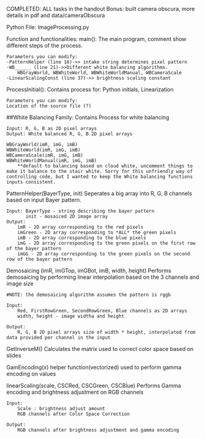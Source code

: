 COMPLETED:
ALL tasks in the handout
Bonus: built camera obscura, more details in pdf and data/cameraObscura


Python File:  ImageProcessing.py

Function and functionalities: 
main(): 
    The main program, comment show different steps of the process. 

    Parameters you can modify: 
    -PatternHelper (line 16)->> intake string determines pixel pattern
    -WB______ (line 21)->>Different white balancing algorithms. 
        WBGrayWorld, WBWhiteWorld, WBWhiteWorldManual, WBCameraScale
    -LinearScalingConst (line 37)->> brightness scaling constant

ProcessInitial():
    Contains process for: Python initials, Linearization

    Parameters you can modify: 
    Location of the source file (?)

##White Balancing Family:
    Contains Process for white balancing

    Input: R, G, B as 2D pixel arrays
    Output: White balanced R, G, B 2D pixel arrays

    WBGrayWorld(imR, imG, imB)
    WBWhiteWorld(imR, imG, imB)
    WBCameraScale(imR, imG, imB)
    WBWhiteWorldManual(imR, imG, imB)
        **default to balancing based on cloud white, uncomment things to make it balance to the stair white. Sorry for this unfriendly way of controlling code, but I wanted to keep the White balancing functions inputs consistent. 

PatternHelper(BayerType, init)
    Seperates a big array into R, G, B channels based on input Bayer pattern. 

    Input: BayerType - string describing the bayer pattern
           init - mosaiced 2D image array
    Output: 
        imR - 2D array corresponding to the red pixels
        imGreen - 2D array corresponding to *ALL* the green pixels
        imB - 2D array corresponding to the blue pixels
        imG - 2D array corresponding to the green pixels on the first row of the bayer pattern
        imGG - 2D array corresponding to the green pixels on the second row of the bayer pattern


Demosaicing (imR, imGTop, imGBot, imB, width, height)
    Performs demosaicing by performing linear interpolation based on the 3 channels and image size

    #NOTE: the demosaicing algorithm assumes the pattern is rggb

    Input: 
        Red, FirstRowGreen, SecondRowGreen, Blue channels as 2D arrays
        width, height - image widtha and height
    
    Output: 
        R, G, B 2D pixel arrays size of width * height, interpolated from data provided per channel in the input

GetInverseM()
    Calculates the matrix used to correct color space based on slides

GamEncoding(x)
    helper function(vectorized) used to perform gamma encoding on values 

linearScaling(scale, CSCRed, CSCGreen, CSCBlue)
    Performs Gamma encoding and brightness adjustment on RGB channels

    Input: 
        Scale : brightness adjust amount
        RGB channels after Color Space Correction
    
    Output: 
        RGB channels after brightness adjustment and gamma encoding

